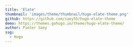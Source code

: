 ```yaml
---
title: 'Elate'
thumbnail: 'images/theme/thumbnail/hugo-elate-theme.png'
github: https://github.com/saey55/hugo-elate-theme
demo: https://themes.gohugo.io/theme/hugo-elate-theme/
author: Pieter Saey
ssg:
  - Hugo
---
```

